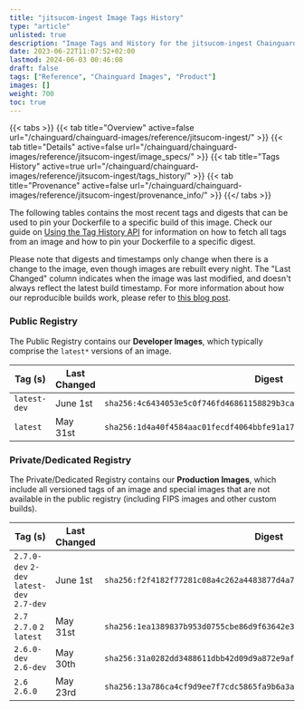```yaml
---
title: "jitsucom-ingest Image Tags History"
type: "article"
unlisted: true
description: "Image Tags and History for the jitsucom-ingest Chainguard Image"
date: 2023-06-22T11:07:52+02:00
lastmod: 2024-06-03 00:46:08
draft: false
tags: ["Reference", "Chainguard Images", "Product"]
images: []
weight: 700
toc: true
---
```


{{< tabs >}}
{{< tab title="Overview" active=false url="/chainguard/chainguard-images/reference/jitsucom-ingest/" >}}
{{< tab title="Details" active=false url="/chainguard/chainguard-images/reference/jitsucom-ingest/image_specs/" >}}
{{< tab title="Tags History" active=true url="/chainguard/chainguard-images/reference/jitsucom-ingest/tags_history/" >}}
{{< tab title="Provenance" active=false url="/chainguard/chainguard-images/reference/jitsucom-ingest/provenance_info/" >}}
{{</ tabs >}}

The following tables contains the most recent tags and digests that can be used to pin your Dockerfile to a specific build of this image. Check our guide on [Using the Tag History API](/chainguard/chainguard-images/using-the-tag-history-api/) for information on how to fetch all tags from an image and how to pin your Dockerfile to a specific digest.

Please note that digests and timestamps only change when there is a change to the image, even though images are rebuilt every night. The "Last Changed" column indicates when the image was last modified, and doesn't always reflect the latest build timestamp. For more information about how our reproducible builds work, please refer to [this blog post](https://www.chainguard.dev/unchained/reproducing-chainguards-reproducible-image-builds).

### Public Registry
The Public Registry contains our **Developer Images**, which typically comprise the `latest*` versions of an image.

| Tag (s)       | Last Changed | Digest                                                                    |
|---------------|--------------|---------------------------------------------------------------------------|
|  `latest-dev` | June 1st     | `sha256:4c6434053e5c0f746fd46861158829b3ca3fb48376c0d049a2bddfe5f63b3bde` |
|  `latest`     | May 31st     | `sha256:1d4a40f4584aac01fecdf4064bbfe91a17c21ae83cc5798482802278f4d1daf9` |


### Private/Dedicated Registry
The Private/Dedicated Registry contains our **Production Images**, which include all versioned tags of an image and special images that are not available in the public registry (including FIPS images and other custom builds).

| Tag (s)                                     | Last Changed | Digest                                                                    |
|---------------------------------------------|--------------|---------------------------------------------------------------------------|
|  `2.7.0-dev` `2-dev` `latest-dev` `2.7-dev` | June 1st     | `sha256:f2f4182f77281c08a4c262a4483877d4a7686ab018ddf7d9ab93647e17636df3` |
|  `2.7` `2.7.0` `2` `latest`                 | May 31st     | `sha256:1ea1389837b953d0755cbe86d9f63642e31a264b9e247a239d0070d46b1c33cb` |
|  `2.6.0-dev` `2.6-dev`                      | May 30th     | `sha256:31a0282dd3488611dbb42d09d9a872e9afa26f7e74933af336ae8ddf1c1ae079` |
|  `2.6` `2.6.0`                              | May 23rd     | `sha256:13a786ca4cf9d9ee7f7cdc5865fa9b6a3a595f8d7f8442eed35131fbfb5ee0b5` |

